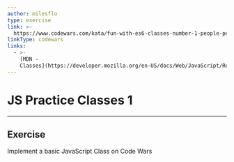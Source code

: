 ```yaml
---
author: milesflo
type: exercise
link: >-
  https://www.codewars.com/kata/fun-with-es6-classes-number-1-people-people-people
linkType: codewars
links:
  - >-
    [MDN -
    Classes](https://developer.mozilla.org/en-US/docs/Web/JavaScript/Reference/Classes){website}
---
```


# JS Practice Classes 1


---

## Exercise

Implement a basic JavaScript Class on Code Wars
 
